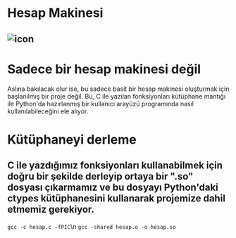 # Hesap Makinesi

![icon](https://github.com/34-ata/hesap_makinesi/assets/111538106/194b8ca8-f638-40ae-871f-35769a63f282)
---
# Sadece bir hesap makinesi değil
Aslına bakılacak olur ise, bu sadece basit bir hesap makinesi oluşturmak için başlanılmış bir proje değil. Bu, C ile yazılan fonksiyonları kütüphane mantığı ile Python'da hazırlanmış bir kullanıcı arayüzü programında nasıl kullanılabileceğini ele alıyor.
# Kütüphaneyi derleme
C ile yazdığımız fonksiyonları kullanabilmek için doğru bir şekilde derleyip ortaya bir ".so" dosyası çıkarmamız ve bu dosyayı Python'daki ctypes kütüphanesini kullanarak projemize dahil etmemiz gerekiyor.
---
`gcc -c hesap.c -fPIC`\n
`gcc -shared hesap.o -o hesap.so`
